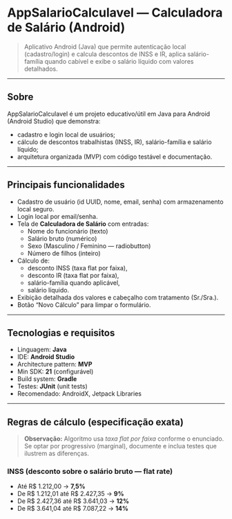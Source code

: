 # AppSalarioCalculavel — Calculadora de Salário (Android)

> Aplicativo Android (Java) que permite autenticação local (cadastro/login) e calcula descontos de INSS e IR, aplica salário-família quando cabível e exibe o salário líquido com valores detalhados.

---


## Sobre
AppSalarioCalculavel é um projeto educativo/útil em Java para Android (Android Studio) que demonstra:
- cadastro e login local de usuários;
- cálculo de descontos trabalhistas (INSS, IR), salário-família e salário líquido;
- arquitetura organizada (MVP) com código testável e documentação.

---

## Principais funcionalidades
- Cadastro de usuário (id UUID, nome, email, senha) com armazenamento local seguro.  
- Login local por email/senha.  
- Tela de **Calculadora de Salário** com entradas:
  - Nome do funcionário (texto)
  - Salário bruto (numérico)
  - Sexo (Masculino / Feminino — radiobutton)
  - Número de filhos (inteiro)
- Cálculo de:
  - desconto INSS (taxa flat por faixa),
  - desconto IR (taxa flat por faixa),
  - salário-família quando aplicável,
  - salário líquido.
- Exibição detalhada dos valores e cabeçalho com tratamento (Sr./Sra.).
- Botão “Novo Cálculo” para limpar o formulário.

---

## Tecnologias e requisitos
- Linguagem: **Java**  
- IDE: **Android Studio**  
- Architecture pattern: **MVP**  
- Min SDK: **21** (configurável)  
- Build system: **Gradle**  
- Testes: **JUnit** (unit tests)  
- Recomendado: AndroidX, Jetpack Libraries  

---




## Regras de cálculo (especificação exata)
> **Observação:** Algoritmo usa *taxa flat por faixa* conforme o enunciado. Se optar por progressivo (marginal), documente e inclua testes que ilustrem as diferenças.

### INSS (desconto sobre o salário bruto — flat rate)
- Até R$ 1.212,00 → **7,5%**  
- De R$ 1.212,01 até R$ 2.427,35 → **9%**  
- De R$ 2.427,36 até R$ 3.641,03 → **12%**  
- De R$ 3.641,04 até R$ 7.087,22 → **14%**
